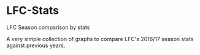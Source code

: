 # LFC-Stats
LFC Season comparison by stats

A very simple collection of graphs to compare LFC's 2016/17 season stats against previous years.
